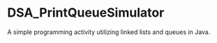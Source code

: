 # DSA_PrintQueueSimulator
A simple programming activity utilizing linked lists and queues in Java. 

